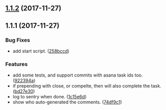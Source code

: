 <a name="1.1.2"></a>
## [1.1.2](https://github.com/qimingfang/asana-github/compare/v1.1.1...v1.1.2) (2017-11-27)



<a name="1.1.1"></a>
## 1.1.1 (2017-11-27)


### Bug Fixes

* add start script. ([258bccd](https://github.com/qimingfang/asana-github/commit/258bccd))


### Features

* add some tests, and support commits with asana task ids too. ([922394a](https://github.com/qimingfang/asana-github/commit/922394a))
* if prepending with close, or compelte, then will also complete the task. ([bd27e30](https://github.com/qimingfang/asana-github/commit/bd27e30))
* log to sentry when done. ([1c15e6d](https://github.com/qimingfang/asana-github/commit/1c15e6d))
* show who auto-generated the comments. ([74df9c1](https://github.com/qimingfang/asana-github/commit/74df9c1))




